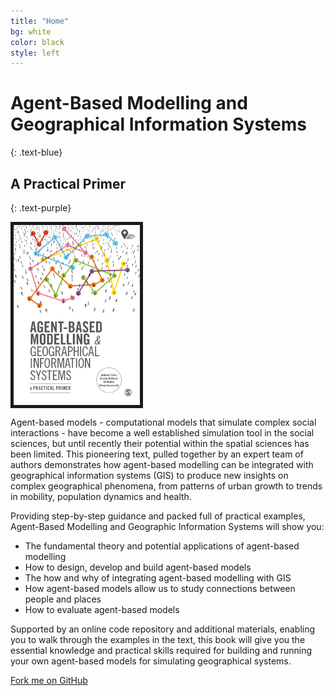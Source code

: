 ```yaml
---
title: "Home"
bg: white
color: black
style: left
---
```


# Agent-Based Modelling and Geographical Information Systems
{: .text-blue}

## A Practical Primer
{: .text-purple}


<img align="center" src="./img/BookCover.png" alt="A picture of the book" width="40%" border="5" />

Agent-based models - computational models that simulate complex social interactions - have become a well established simulation tool in the social sciences, but until recently their potential within the spatial sciences has been limited.  This pioneering text, pulled together by an expert team of authors demonstrates how agent-based modelling can be integrated with geographical information systems (GIS) to produce new insights on complex geographical phenomena, from patterns of urban growth to trends in mobility, population dynamics and health. 

Providing step-by-step guidance and packed full of practical examples, Agent-Based Modelling and Geographic Information Systems will show you: 

 - The fundamental theory and potential applications of agent-based modelling 
 - How to design, develop and build agent-based models 
 - The how and why of integrating agent-based modelling with GIS 
 - How agent-based models allow us to study connections between people and places 
 - How to evaluate agent-based models 

Supported by an online code repository and additional materials, enabling you to walk through the examples in the text, this book will give you the essential knowledge and practical skills required for building and running your own agent-based models for simulating geographical systems. 

<span id="forkongithub">
  <a href="{{ site.source_link }}" class="bg-blue">
    Fork me on GitHub
  </a>
</span>
